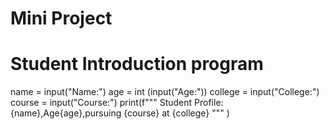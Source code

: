 # Mini Project
# Student Introduction program
name = input("Name:")
age = int (input("Age:"))
college = input("College:")
course = input("Course:")
print(f"""
Student Profile:
{name},Age{age},pursuing {course} at {college} 
""" )
